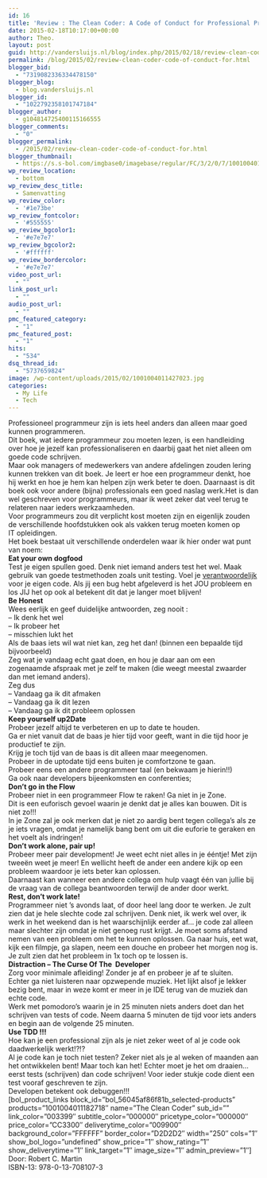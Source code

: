 ```yaml
---
id: 16
title: 'Review : The Clean Coder: A Code of Conduct for Professional Programmers'
date: 2015-02-18T10:17:00+00:00
author: Theo.
layout: post
guid: http://vandersluijs.nl/blog/index.php/2015/02/18/review-clean-coder-code-of-conduct-for/
permalink: /blog/2015/02/review-clean-coder-code-of-conduct-for.html
blogger_bid:
  - "7319082336334478150"
blogger_blog:
  - blog.vandersluijs.nl
blogger_id:
  - "1022792358101747184"
blogger_author:
  - g104814725400115166555
blogger_comments:
  - "0"
blogger_permalink:
  - /2015/02/review-clean-coder-code-of-conduct-for.html
blogger_thumbnail:
  - https://s.s-bol.com/imgbase0/imagebase/regular/FC/3/2/0/7/1001004011427023.jpg
wp_review_location:
  - bottom
wp_review_desc_title:
  - Samenvatting
wp_review_color:
  - '#1e73be'
wp_review_fontcolor:
  - '#555555'
wp_review_bgcolor1:
  - '#e7e7e7'
wp_review_bgcolor2:
  - '#ffffff'
wp_review_bordercolor:
  - '#e7e7e7'
video_post_url:
  - ""
link_post_url:
  - ""
audio_post_url:
  - ""
pmc_featured_category:
  - "1"
pmc_featured_post:
  - "1"
hits:
  - "534"
dsq_thread_id:
  - "5737659824"
image: /wp-content/uploads/2015/02/1001004011427023.jpg
categories:
  - My Life
  - Tech
---
```

<div>
  <div class="separator" style="clear: both; text-align: left;">
    Professioneel programmeur zijn is iets heel anders dan alleen maar goed kunnen programmeren.
  </div>
</div>

<div>
  Dit boek, wat iedere programmeur zou moeten lezen, is een handleiding over hoe je jezelf kan professionaliseren en daarbij gaat het niet alleen om goede code schrijven.
</div>

<div>
</div>

<div>
  Maar ook managers of medewerkers van andere afdelingen zouden lering kunnen trekken van dit boek. Je leert er hoe een programmeur denkt, hoe hij werkt en hoe je hem kan helpen zijn werk beter te doen. Daarnaast is dit boek ook voor andere (bijna) professionals een goed naslag werk.Het is dan wel geschreven voor programmeurs, maar ik weet zeker dat veel terug te relateren naar ieders werkzaamheden.<br /> <a name="more"></a>
</div>

<!--more-->

<div>
</div>

<div>
  Voor programmeurs zou dit verplicht kost moeten zijn en eigenlijk zouden de verschillende hoofdstukken ook als vakken terug moeten komen op IT opleidingen.
</div>

<div>
</div>

<div>
  Het boek bestaat uit verschillende onderdelen waar ik hier onder wat punt van noem:
</div>

<div>
</div>

<div>
  <b>Eat your own dogfood</b>
</div>

<div>
  Test je eigen spullen goed. Denk niet iemand anders test het wel. Maak gebruik van goede testmethoden zoals unit testing. Voel je <u>verantwoordelijk</u> voor je eigen code. Als jij een bug hebt afgeleverd is het JOU probleem en los JIJ het op ook al betekent dit dat je langer moet blijven!
</div>

<div>
</div>

<div>
  <b>Be Honest</b>
</div>

<div>
  Wees eerlijk en geef duidelijke antwoorden, zeg nooit :
</div>

<div>
  &#8211; Ik denk het wel
</div>

<div>
  &#8211; Ik probeer het
</div>

<div>
  &#8211; misschien lukt het
</div>

<div>
  Als de baas iets wil wat niet kan, zeg het dan! (binnen een bepaalde tijd bijvoorbeeld)
</div>

<div>
</div>

<div>
  Zeg wat je vandaag echt gaat doen, en hou je daar aan om een zogenaamde afspraak met je zelf te maken (die weegt meestal zwaarder dan met iemand anders).
</div>

<div>
  Zeg dus
</div>

<div>
  &#8211; Vandaag ga ik dit afmaken
</div>

<div>
  &#8211; Vandaag ga ik dit lezen
</div>

<div>
  &#8211; Vandaag ga ik dit probleem oplossen
</div>

<div>
</div>

<div>
</div>

<div>
  <b>Keep yourself up2Date</b>
</div>

<div>
  Probeer jezelf altijd te verbeteren en up to date te houden.
</div>

<div>
  Ga er niet vanuit dat de baas je hier tijd voor geeft, want in die tijd hoor je productief te zijn.
</div>

<div>
  Krijg je toch tijd van de baas is dit alleen maar meegenomen.
</div>

<div>
  Probeer in de uptodate tijd eens buiten je comfortzone te gaan.
</div>

<div>
  Probeer eens een andere programmeer taal (en bekwaam je hierin!!)
</div>

<div>
  Ga ook naar developers bijeenkomsten en conferenties;
</div>

<div>
</div>

<div>
  <b>Don’t go in the Flow</b>
</div>

<div>
  Probeer niet in een programmeer Flow te raken! Ga niet in je Zone.
</div>

<div>
  Dit is een euforisch gevoel waarin je denkt dat je alles kan bouwen. Dit is niet zo!!!
</div>

<div>
</div>

<div>
  In je Zone zal je ook merken dat je niet zo aardig bent tegen collega’s als ze je iets vragen, omdat je namelijk bang bent om uit die euforie te geraken en het voelt als indringen!
</div>

<div>
</div>

<div>
  <b>Don’t work alone, pair up!</b>
</div>

<div>
  Probeer meer pair development! Je weet echt niet alles in je ééntje! Met zijn tweeën weet je meer! En wellicht heeft de ander een andere kijk op een probleem waardoor je iets beter kan oplossen.
</div>

<div>
</div>

<div>
  Daarnaast kan wanneer een andere collega om hulp vaagt één van jullie bij de vraag van de collega beantwoorden terwijl de ander door werkt.
</div>

<div>
</div>

<div>
  <b>Rest, don’t work late!</b>
</div>

<div>
  Programmeer niet ’s avonds laat, of door heel lang door te werken. Je zult zien dat je hele slechte code zal schrijven. Denk niet, ik werk wel over, ik werk in het weekend dan is het waarschijnlijk eerder af… je code zal alleen maar slechter zijn omdat je niet genoeg rust krijgt. Je moet soms afstand nemen van een probleem om het te kunnen oplossen. Ga naar huis, eet wat, kijk een filmpje, ga slapen, neem een douche en probeer het morgen nog is. Je zult zien dat het probleem in 1x toch op te lossen is.
</div>

<div>
</div>

<div>
  <b>Distraction – The Curse Of The  Developer</b>
</div>

<div>
  Zorg voor minimale afleiding! Zonder je af en probeer je af te sluiten.
</div>

<div>
  Echter ga niet luisteren naar opzwepende muziek. Het lijkt alsof je lekker bezig bent, maar in weze komt er meer in je IDE terug van de muziek dan echte code.
</div>

<div>
</div>

<div>
  Werk met pomodoro’s waarin je in 25 minuten niets anders doet dan het schrijven van tests of code. Neem daarna 5 minuten de tijd voor iets anders en begin aan de volgende 25 minuten.
</div>

<div>
</div>

<div>
  <b>Use TDD !!!</b>
</div>

<div>
  Hoe kan je een professional zijn als je niet zeker weet of al je code ook daadwerkelijk werkt!?!?
</div>

<div>
</div>

<div>
  Al je code kan je toch niet testen? Zeker niet als je al weken of maanden aan het ontwikkelen bent! Maar toch kan het! Echter moet je het om draaien… eerst tests (schrijven) dan code schrijven! Voor ieder stukje code dient een test vooraf geschreven te zijn.
</div>

<div>
</div>

<div>
  Developen betekent ook debuggen!!!
</div>

<div>
  [bol_product_links block_id=&#8221;bol_56045af86f81b_selected-products&#8221; products=&#8221;1001004011182718&#8243; name=&#8221;The Clean Coder&#8221; sub_id=&#8221;&#8221; link_color=&#8221;003399&#8243; subtitle_color=&#8221;000000&#8243; pricetype_color=&#8221;000000&#8243; price_color=&#8221;CC3300&#8243; deliverytime_color=&#8221;009900&#8243; background_color=&#8221;FFFFFF&#8221; border_color=&#8221;D2D2D2&#8243; width=&#8221;250&#8243; cols=&#8221;1&#8243; show_bol_logo=&#8221;undefined&#8221; show_price=&#8221;1&#8243; show_rating=&#8221;1&#8243; show_deliverytime=&#8221;1&#8243; link_target=&#8221;1&#8243; image_size=&#8221;1&#8243; admin_preview=&#8221;1&#8243;]
</div>

<div>
  <div>
    Door: Robert C. Martin
  </div>
  
  <div>
    ISBN-13: 978-0-13-708107-3
  </div>
</div>